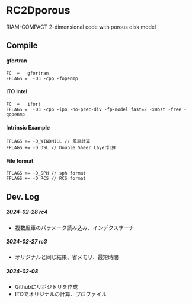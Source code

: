 # RC2Dporous
RIAM-COMPACT 2-dimensional code with porous disk model



## Compile

#### gfortran

~~~
FC  =	gfortran
FFLAGS =  -O3 -cpp -fopenmp
~~~

#### ITO Intel

~~~
FC  =	ifort
FFLAGS =  -O3 -cpp -ipo -no-prec-div -fp-model fast=2 -xHost -free -qopenmp
~~~

#### Intrinsic Example

~~~
FFLAGS += -D_WINDMILL // 風車計算
FFLAGS += -D_DSL // Double Sheer Layer計算
~~~

#### File format

~~~
FFLAGS += -D_SPH // sph format
FFLAGS += -D_RCS // RCS format
~~~







## Dev. Log

##### 2024-02-28 rc4

- 複数風車のパラメータ読み込み、インデクスサーチ

##### 2024-02-27 rc3

- オリジナルと同じ結果、省メモリ、最短時間

##### 2024-02-08

- Githubにリポジトリを作成
- ITOでオリジナルの計算、プロファイル
